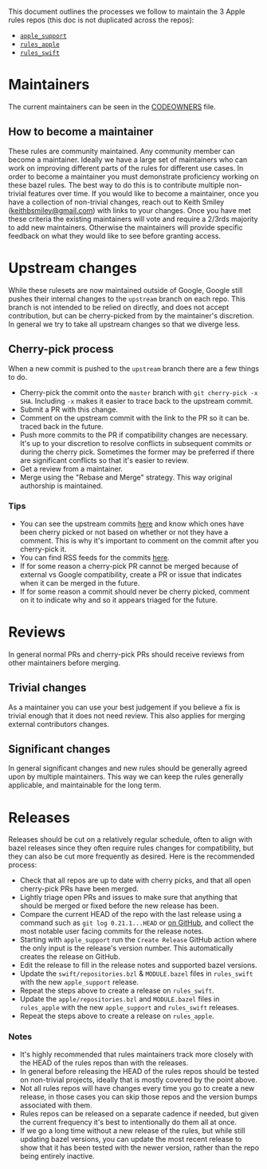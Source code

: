 This document outlines the processes we follow to maintain the 3 Apple
rules repos (this doc is not duplicated across the repos):

- [`apple_support`](https://github.com/bazelbuild/apple_support)
- [`rules_apple`](https://github.com/bazelbuild/rules_apple)
- [`rules_swift`](https://github.com/bazelbuild/rules_swift)

# Maintainers

The current maintainers can be seen in the [CODEOWNERS](CODEOWNERS)
file.

## How to become a maintainer

These rules are community maintained. Any community member can become a
maintainer. Ideally we have a large set of maintainers who can work on
improving different parts of the rules for different use cases. In order
to become a maintainer you must demonstrate proficiency working on these
bazel rules. The best way to do this is to contribute multiple
non-trivial features over time. If you would like to become a
maintainer, once you have a collection of non-trivial changes, reach out
to Keith Smiley (keithbsmiley@gmail.com) with links to your changes.
Once you have met these criteria the existing maintainers will vote and
require a 2/3rds majority to add new maintainers. Otherwise the
maintainers will provide specific feedback on what they would like to
see before granting access.

# Upstream changes

While these rulesets are now maintained outside of Google, Google still
pushes their internal changes to the `upstream` branch on each repo.
This branch is not intended to be relied on directly, and does not
accept contribution, but can be cherry-picked from by the maintainer's
discretion. In general we try to take all upstream changes so that we
diverge less.

## Cherry-pick process

When a new commit is pushed to the `upstream` branch there are a few
things to do.

- Cherry-pick the commit onto the `master` branch with `git cherry-pick -x
  SHA`. Including `-x` makes it easier to trace back to the upstream
  commit.
- Submit a PR with this change.
- Comment on the upstream commit with the link to the PR so it can be.
  traced back in the future.
- Push more commits to the PR if compatibility changes are necessary.
  It's up to your discretion to resolve conflicts in subsequent commits
  or during the cherry pick. Sometimes the former may be preferred if
  there are significant conflicts so that it's easier to review.
- Get a review from a maintainer.
- Merge using the "Rebase and Merge" strategy. This way original
  authorship is maintained.

### Tips

- You can see the upstream commits
  [here](https://github.com/bazelbuild/rules_apple/compare/upstream) and
  know which ones have been cherry picked or not based on whether or not
  they have a comment. This is why it's important to comment on the
  commit after you cherry-pick it.
- You can find RSS feeds for the commits
  [here](https://github.com/bazelbuild/rules_apple/commits/upstream.atom).
- If for some reason a cherry-pick PR cannot be merged because of
  external vs Google compatibility, create a PR or issue that indicates
  when it can be merged in the future.
- If for some reason a commit should never be cherry picked, comment on
  it to indicate why and so it appears triaged for the future.

# Reviews

In general normal PRs and cherry-pick PRs should receive reviews from
other maintainers before merging.

## Trivial changes

As a maintainer you can use your best judgement if you believe a fix is
trivial enough that it does not need review. This also applies for
merging external contributors changes.

## Significant changes

In general significant changes and new rules should be generally agreed
upon by multiple maintainers. This way we can keep the rules generally
applicable, and maintainable for the long term.

# Releases

Releases should be cut on a relatively regular schedule, often to align
with bazel releases since they often require rules changes for
compatibility, but they can also be cut more frequently as desired. Here
is the recommended process:

- Check that all repos are up to date with cherry picks, and that all
  open cherry-pick PRs have been merged.
- Lightly triage open PRs and issues to make sure that anything that
  should be merged or fixed before the new release has been.
- Compare the current HEAD of the repo with the last release using a
  command such as `git log 0.21.1...HEAD` or [on
  GitHub](https://github.com/bazelbuild/rules_apple/compare/0.21.1...HEAD),
  and collect the most notable user facing commits for the release
  notes.
- Starting with `apple_support` run the `Create Release` GitHub action
  where the only input is the release's version number. This
  automatically creates the release on GitHub.
- Edit the release to fill in the release notes and supported bazel
  versions.
- Update the `swift/repositories.bzl` & `MODULE.bazel` files in `rules_swift` with the new
  `apple_support` release.
- Repeat the steps above to create a release on `rules_swift`.
- Update the `apple/repositories.bzl` and `MODULE.bazel` files in `rules_apple` with the new
  `apple_support` and `rules_swift` releases.
- Repeat the steps above to create a release on `rules_apple`.

### Notes

- It's highly recommended that rules maintainers track more closely with
  the HEAD of the rules repos than with the releases.
- In general before releasing the HEAD of the rules repos should be
  tested on non-trivial projects, ideally that is mostly covered by the
  point above.
- Not all rules repos will have changes every time you go to create a
  new release, in those cases you can skip those repos and the version
  bumps associated with them.
- Rules repos can be released on a separate cadence if needed, but given
  the current frequency it's best to intentionally do them all at once.
- If we go a long time without a new release of the rules, but while
  still updating bazel versions, you can update the most recent release
  to show that it has been tested with the newer version, rather than
  the repo being entirely inactive.
